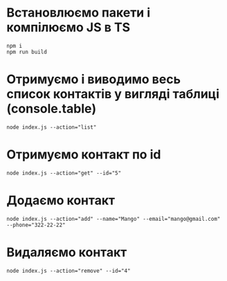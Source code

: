 # Встановлюємо пакети і компілюємо JS в TS

<pre>
<code>npm i</code>
<code>npm run build</code>
</pre>

# Отримуємо і виводимо весь список контактів у вигляді таблиці (console.table)

<pre>
<code>node index.js --action="list"</code>
</pre>

# Отримуємо контакт по id

<pre>
<code>node index.js --action="get" --id="5"</code>
</pre>

# Додаємо контакт

<pre>
<code>node index.js --action="add" --name="Mango" --email="mango@gmail.com" --phone="322-22-22"</code>
</pre>

# Видаляємо контакт

<pre>
<code>node index.js --action="remove" --id="4"
</code>
</pre>
